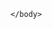 <html>
    <head>
        <title>bla bla bla</title>
    </head>
    <body>
        <?php
        echo "Welcome to git!!!!!";
	echo "Hello";
        ?>

    </body>
</html>
